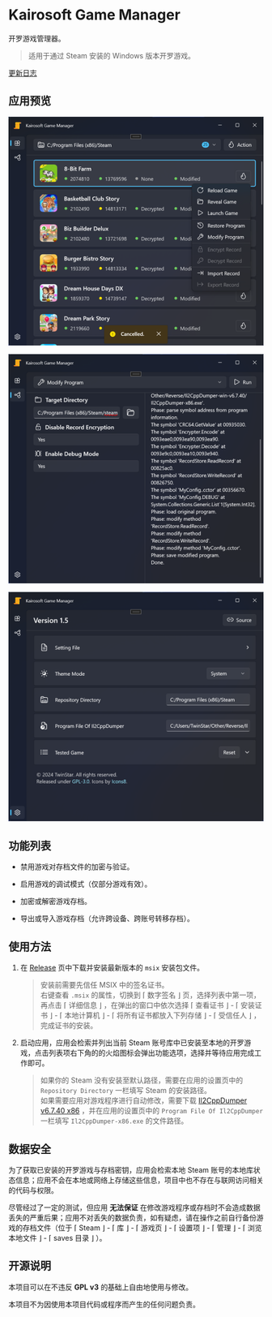 # Kairosoft Game Manager

开罗游戏管理器。

> 适用于通过 Steam 安装的 Windows 版本开罗游戏。

[更新日志](./CHANGELOG.md)

## 应用预览

![manager](./media/preview/manager.png)

![function](./media/preview/function.png)

![setting](./media/preview/setting.png)

## 功能列表

* 禁用游戏对存档文件的加密与验证。

* 启用游戏的调试模式（仅部分游戏有效）。

* 加密或解密游戏存档。

* 导出或导入游戏存档（允许跨设备、跨账号转移存档）。

## 使用方法

1. 在 [Release](https://github.com/twinstar6980/KairosoftGameManager/releases/tag/Latest) 页中下载并安装最新版本的 `msix` 安装包文件。
	
	> 安装前需要先信任 MSIX 中的签名证书。\
	> 右键查看 `.msix` 的属性，切换到 ⌈ 数字签名 ⌋ 页，选择列表中第一项，再点击 ⌈ 详细信息 ⌋ ，在弹出的窗口中依次选择 ⌈ 查看证书 ⌋ - ⌈ 安装证书 ⌋ - ⌈ 本地计算机 ⌋ - ⌈ 将所有证书都放入下列存储 ⌋ - ⌈ 受信任人 ⌋ ，完成证书的安装。

2. 启动应用，应用会检索并列出当前 Steam 账号库中已安装至本地的开罗游戏，点击列表项右下角的的火焰图标会弹出功能选项，选择并等待应用完成工作即可。
	
	> 如果你的 Steam 没有安装至默认路径，需要在应用的设置页中的 `Repository Directory` 一栏填写 Steam 的安装路径。\
	> 如果需要应用对游戏程序进行自动修改，需要下载 [Il2CppDumper v6.7.40 x86](https://github.com/Perfare/Il2CppDumper) ，并在应用的设置页中的 `Program File Of Il2CppDumper` 一栏填写 `Il2CppDumper-x86.exe` 的文件路径。

## 数据安全

为了获取已安装的开罗游戏与存档密钥，应用会检索本地 Steam 账号的本地库状态信息；应用不会在本地或网络上存储这些信息，项目中也不存在与联网访问相关的代码与权限。

尽管经过了一定的测试，但应用 **无法保证** 在修改游戏程序或存档时不会造成数据丢失的严重后果；应用不对丢失的数据负责，如有疑虑，请在操作之前自行备份游戏的存档文件（位于 ⌈ Steam ⌋ - ⌈ 库 ⌋ - ⌈ 游戏页 ⌋ - ⌈ 设置项 ⌋ - ⌈ 管理 ⌋ - ⌈ 浏览本地文件 ⌋ - ⌈ saves 目录 ⌋ ）。

## 开源说明

本项目可以在不违反 **GPL v3** 的基础上自由地使用与修改。

本项目不为因使用本项目代码或程序而产生的任何问题负责。
